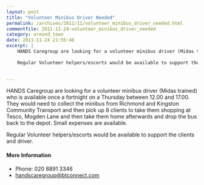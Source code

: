 ```yaml
---
layout: post
title: "Volunteer Minibus Driver Needed"
permalink: /archives/2011/11/volunteer_minibus_driver_needed.html
commentfile: 2011-11-24-volunteer_minibus_driver_needed
category: around_town
date: 2011-11-24 21:55:46
excerpt: |
    HANDS Caregroup are looking for a volunteer minibus driver (Midas trained) who is available once a fortnight on a Thursday between 12.00 and 17.00. They would need to collect the minibus from Richmond and Kingston Community Transport and then pick up 8 clients to take them shopping at Tesco, Mogden Lane and then take them home afterwards and drop the bus back to the depot. Small expenses are available.
    
    Regular Volunteer helpers/escorts would be available to support the clients and driver.
    

---
```


HANDS Caregroup are looking for a volunteer minibus driver (Midas trained) who is available once a fortnight on a Thursday between 12.00 and 17.00. They would need to collect the minibus from Richmond and Kingston Community Transport and then pick up 8 clients to take them shopping at Tesco, Mogden Lane and then take them home afterwards and drop the bus back to the depot. Small expenses are available.

Regular Volunteer helpers/escorts would be available to support the clients and driver.

#### More Information

-   Phone: 020 8891 3346
-   <handscaregroup@btconnect.com>
